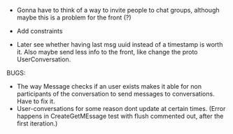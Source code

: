 - Gonna have to think of a way to invite people to chat groups, although maybe this is a problem for the front (?)

- Add constraints

- Later see whether having last msg uuid instead of a timestamp is worth it. Also maybe send less info to the front, like change the proto UserConversation.

BUGS:
- The way Message checks if an user exists makes it able for non participants of the conversation to send messages to conversations. Have to fix it. 
- User-conversations for some reason dont update at certain times. (Error happens in CreateGetMEssage test with flush commented out, after the first iteration.)

